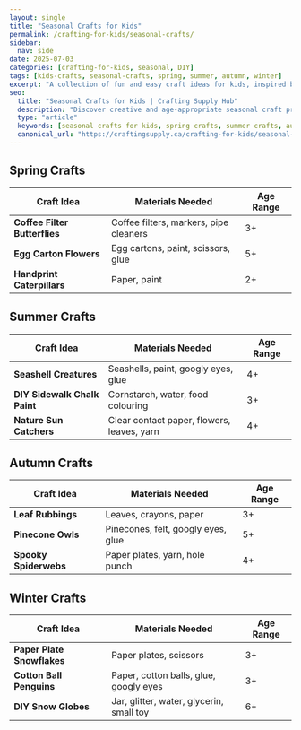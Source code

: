 ```yaml
---
layout: single
title: "Seasonal Crafts for Kids"
permalink: /crafting-for-kids/seasonal-crafts/
sidebar:
  nav: side
date: 2025-07-03
categories: [crafting-for-kids, seasonal, DIY]
tags: [kids-crafts, seasonal-crafts, spring, summer, autumn, winter]
excerpt: "A collection of fun and easy craft ideas for kids, inspired by the four seasons."
seo:
  title: "Seasonal Crafts for Kids | Crafting Supply Hub"
  description: "Discover creative and age-appropriate seasonal craft projects for kids, from spring flowers to winter snowflakes."
  type: "article"
  keywords: [seasonal crafts for kids, spring crafts, summer crafts, autumn crafts, winter crafts]
  canonical_url: "https://craftingsupply.ca/crafting-for-kids/seasonal-crafts/"
---
```


## Spring Crafts

| Craft Idea | Materials Needed | Age Range |
|---|---|---|
| **Coffee Filter Butterflies** | Coffee filters, markers, pipe cleaners | 3+ |
| **Egg Carton Flowers** | Egg cartons, paint, scissors, glue | 5+ |
| **Handprint Caterpillars** | Paper, paint | 2+ |

## Summer Crafts

| Craft Idea | Materials Needed | Age Range |
|---|---|---|
| **Seashell Creatures** | Seashells, paint, googly eyes, glue | 4+ |
| **DIY Sidewalk Chalk Paint** | Cornstarch, water, food colouring | 3+ |
| **Nature Sun Catchers** | Clear contact paper, flowers, leaves, yarn | 4+ |

## Autumn Crafts

| Craft Idea | Materials Needed | Age Range |
|---|---|---|
| **Leaf Rubbings** | Leaves, crayons, paper | 3+ |
| **Pinecone Owls** | Pinecones, felt, googly eyes, glue | 5+ |
| **Spooky Spiderwebs** | Paper plates, yarn, hole punch | 4+ |

## Winter Crafts

| Craft Idea | Materials Needed | Age Range |
|---|---|---|
| **Paper Plate Snowflakes** | Paper plates, scissors | 3+ |
| **Cotton Ball Penguins** | Paper, cotton balls, glue, googly eyes | 3+ |
| **DIY Snow Globes** | Jar, glitter, water, glycerin, small toy | 6+ |